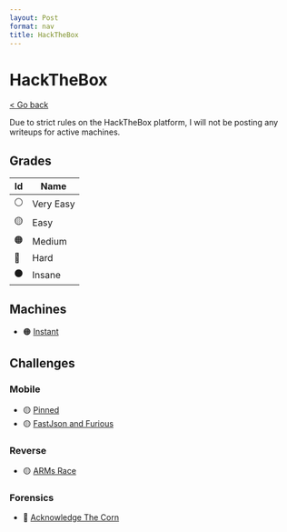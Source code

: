 ```yaml
---
layout: Post
format: nav
title: HackTheBox
---
```

# HackTheBox

<a class="back-link" href="../../">< Go back</a>

Due to strict rules on the HackTheBox platform, I will not be posting any writeups for active machines.

## Grades

| Id | Name      |
|----|-----------|
| ⚪ | Very Easy |
| 🟡 | Easy      |
| 🟠 | Medium    |
| 🔴 | Hard      |
| ⚫ | Insane    |

## Machines

- 🟠 [Instant](https://app.hackthebox.com/machines/630)

## Challenges

### Mobile

- 🟡 [Pinned](./Challenges/Mobile/Pinned/)
- 🟡 [FastJson and Furious](./Challenges/Mobile/FastJson_and_Furious/)

### Reverse

- 🟡 [ARMs Race](https://app.hackthebox.com/challenges/593)

### Forensics

- 🔴 [Acknowledge The Corn](https://app.hackthebox.com/challenges/acknowledge-the-corn)
